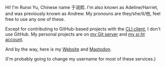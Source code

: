 Hi! I'm Runxi Yu, Chinese name 于润熙. I'm also known as Adeline/Harriet, and was previously known as Andrew. My pronouns are they/she/it/他, feel free to use any one of these.

Except for contributing to GitHub-based projects with the [CLI client](https://cli.github.com/), I don't use GitHub. My personal projects are on [my Git server](https://git.andrewyu.org/) and [my sr.ht account](https://sr.ht/~andrewyu).

And by the way, here is my [Website](https://www.andrewyu.org) and [Mastodon](https://social.treehouse.systems/@AndrewYu).

(I'm probably going to change my username for most of these services.)
